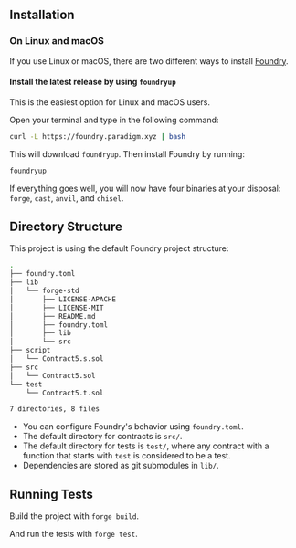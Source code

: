 ## Installation

### On Linux and macOS

If you use Linux or macOS, there are two different ways to install [Foundry](https://book.getfoundry.sh/).

#### Install the latest release by using `foundryup`

This is the easiest option for Linux and macOS users.

Open your terminal and type in the following command:

```sh
curl -L https://foundry.paradigm.xyz | bash
```

This will download `foundryup`. Then install Foundry by running:

```sh
foundryup
```

If everything goes well, you will now have four binaries at your disposal: `forge`, `cast`, `anvil`, and `chisel`.


## Directory Structure

This project is using the default Foundry project structure:

```sh
.
├── foundry.toml
├── lib
│   └── forge-std
│       ├── LICENSE-APACHE
│       ├── LICENSE-MIT
│       ├── README.md
│       ├── foundry.toml
│       ├── lib
│       └── src
├── script
│   └── Contract5.s.sol
├── src
│   └── Contract5.sol
└── test
    └── Contract5.t.sol

7 directories, 8 files
```

- You can configure Foundry's behavior using `foundry.toml`.
- The default directory for contracts is `src/`.
- The default directory for tests is `test/`, where any contract with a function that starts with `test` is considered to be a test.
- Dependencies are stored as git submodules in `lib/`.

## Running Tests

Build the project with `forge build`.

And run the tests with `forge test`.
